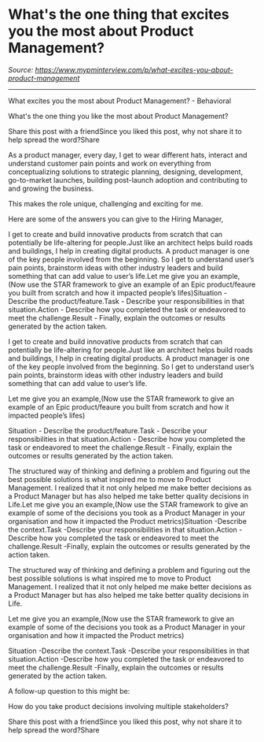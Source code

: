 # What's the one thing that excites you the most about Product Management?

*Source: https://www.mypminterview.com/p/what-excites-you-about-product-management*

---

What excites you the most about Product Management? - Behavioral

What's the one thing you like the most about Product Management?

Share this post with a friendSince you liked this post, why not share it to help spread the word?Share



As a product manager, every day, I get to wear different hats, interact and understand customer pain points and work on everything from conceptualizing solutions to strategic planning, designing, development, go-to-market launches, building post-launch adoption and contributing to and growing the business. 

This makes the role unique, challenging and exciting for me.



Here are some of the answers you can give to the Hiring Manager,



I get to create and build innovative products from scratch that can potentially be life-altering for people.Just like an architect helps build roads and buildings, I help in creating digital products. A product manager is one of the key people involved from the beginning. So I get to understand user’s pain points, brainstorm ideas with other industry leaders and build something that can add value to user’s life.Let me give you an example,(Now use the STAR framework to give an example of an Epic product/feaure you built from scratch and how it impacted people’s lifes)Situation - Describe the product/feature.Task - Describe your responsibilities in that situation.Action - Describe how you completed the task or endeavored to meet the challenge.Result - Finally, explain the outcomes or results generated by the action taken.

I get to create and build innovative products from scratch that can potentially be life-altering for people.Just like an architect helps build roads and buildings, I help in creating digital products. A product manager is one of the key people involved from the beginning. So I get to understand user’s pain points, brainstorm ideas with other industry leaders and build something that can add value to user’s life.

Let me give you an example,(Now use the STAR framework to give an example of an Epic product/feaure you built from scratch and how it impacted people’s lifes)

Situation - Describe the product/feature.Task - Describe your responsibilities in that situation.Action - Describe how you completed the task or endeavored to meet the challenge.Result - Finally, explain the outcomes or results generated by the action taken.

The structured way of thinking and defining a problem and figuring out the best possible solutions is what inspired me to move to Product Management. I realized that it not only helped me make better decisions as a Product Manager but has also helped me take better quality decisions in Life.Let me give you an example,(Now use the STAR framework to give an example of some of the decisions you took as a Product Manager in your organisation and how it impacted the Product metrics)Situation -Describe the context.Task -Describe your responsibilities in that situation.Action -Describe how you completed the task or endeavored to meet the challenge.Result -Finally, explain the outcomes or results generated by the action taken.

The structured way of thinking and defining a problem and figuring out the best possible solutions is what inspired me to move to Product Management. I realized that it not only helped me make better decisions as a Product Manager but has also helped me take better quality decisions in Life.

Let me give you an example,(Now use the STAR framework to give an example of some of the decisions you took as a Product Manager in your organisation and how it impacted the Product metrics)

Situation -Describe the context.Task -Describe your responsibilities in that situation.Action -Describe how you completed the task or endeavored to meet the challenge.Result -Finally, explain the outcomes or results generated by the action taken.

A follow-up question to this might be:

How do you take product decisions involving multiple stakeholders?



Share this post with a friendSince you liked this post, why not share it to help spread the word?Share